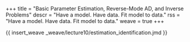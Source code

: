 +++
title = "Basic Parameter Estimation, Reverse-Mode AD, and Inverse Problems"
descr = "Have a model. Have data. Fit model to data."
rss = "Have a model. Have data. Fit model to data."
weave = true
+++

{{ insert_weave _weave/lecture10/estimation_identification.jmd }}
